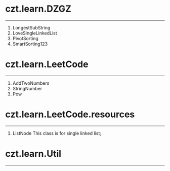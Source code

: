 # czt.learn.DZGZ
------
1. LongestSubString
2. LoveSingleLinkedList
3. PivotSorting
4. SmartSorting123

# czt.learn.LeetCode
------
1. AddTwoNumbers
2. StringNumber
3. Pow

# czt.learn.LeetCode.resources
------
1. ListNode
This class is for single linked list;

# czt.learn.Util
------